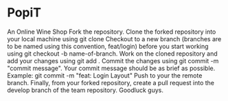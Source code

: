 # PopiT
An Online Wine Shop
Fork the repository.
Clone the forked repository into your local machine using git clone 
Checkout to a new branch (branches are to be named using this convention, feat/login) before you start working using git checkout -b name-of-branch.
Work on the cloned repository and add your changes using git add .
Commit the changes using git commit -m "commit message". Your commit message should be as brief as possible. Example: git commit -m "feat: Login Layout"
Push to your the remote branch.
Finally, from your forked repository, create a pull request into the develop branch of the team repository. Goodluck guys.
